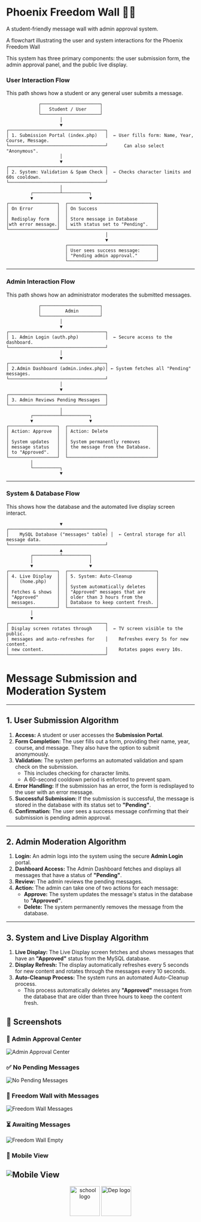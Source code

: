 # Phoenix Freedom Wall 🚀🔥

A student-friendly message wall with admin approval system.

A flowchart illustrating the user and system interactions for the Phoenix Freedom Wall

This system has three primary components: the user submission form, the admin approval panel, and the public live display.

### **User Interaction Flow**

This path shows how a student or any general user submits a message.

```
            ┌──────────────────────┐
            │   Student / User     │
            └──────────────────────┘
                    │
                    ▼
┌────────────────────────────────────┐
│ 1. Submission Portal (index.php)   │  ← User fills form: Name, Year, Course, Message.
└────────────────────────────────────┘      Can also select "Anonymous".
                    │
                    ▼
┌────────────────────────────────────┐
│ 2. System: Validation & Spam Check │  ← Checks character limits and 60s cooldown.
└────────────────────────────────────┘
                    │
         ┌──────────┴──────────┐
         ▼                     ▼
┌──────────────────┐  ┌─────────────────────────────────┐
│ On Error         │  │ On Success                      │
│                  │  │                                 │
│ Redisplay form   │  │ Store message in Database       │
│wth error message.│  │ with status set to "Pending".   │
└──────────────────┘  └─────────────────────────────────┘
                                     │
                                     ▼
                      ┌─────────────────────────────────┐
                      │ User sees success message:      │
                      │ "Pending admin approval."       │
                      └─────────────────────────────────┘
```

-----

### **Admin Interaction Flow**

This path shows how an administrator moderates the submitted messages.

```
            ┌──────────────────────┐
            │         Admin        │
            └──────────────────────┘
                    │
                    ▼
┌────────────────────────────────────┐
│ 1. Admin Login (auth.php)          │  ← Secure access to the dashboard.
└────────────────────────────────────┘
                    │
                    ▼
┌────────────────────────────────────┐
│ 2.Admin Dashboard (admin.index.php)│ ← System fetches all "Pending" messages.
└────────────────────────────────────┘
                    │
                    ▼
┌────────────────────────────────────┐
│ 3. Admin Reviews Pending Messages  │
└────────────────────────────────────┘
                    │
         ┌──────────┴──────────┐
         ▼                     ▼
┌──────────────────┐  ┌─────────────────────────────────┐
│ Action: Approve  │  │ Action: Delete                  │
│                  │  │                                 │
│ System updates   │  │ System permanently removes      │
│ message status   │  │ the message from the Database.  │
│ to "Approved".   │  │                                 │
└──────────────────┘  └─────────────────────────────────┘
         │
         └──────────┐
                    ▼
```

-----

### **System & Database Flow**

This shows how the database and the automated live display screen interact.

```
                    ▼
┌────────────────────────────────────┐
│    MySQL Database ("messages" table) │  ← Central storage for all message data.
└────────────────────────────────────┘
                    ▲
         ┌──────────┴──────────┐
         │                     │
         ▼                     ▼
┌──────────────────┐  ┌─────────────────────────────────┐
│ 4. Live Display  │  │ 5. System: Auto-Cleanup         │
│    (home.php)    │  │                                 │
│                  │  │ System automatically deletes    │
│ Fetches & shows  │  │ "Approved" messages that are    │
│ "Approved"       │  │ older than 3 hours from the     │
│ messages.        │  │ Database to keep content fresh. │
└──────────────────┘  └─────────────────────────────────┘
         │
         ▼
┌────────────────────────────────────┐
│ Display screen rotates through     │  ← TV screen visible to the public.
│ messages and auto-refreshes for    │    Refreshes every 5s for new content.
│ new content.                       │    Rotates pages every 10s.
└────────────────────────────────────┘
```
# Message Submission and Moderation System


***

## 1. User Submission Algorithm


1.  **Access:** A student or user accesses the **Submission Portal**.
2.  **Form Completion:** The user fills out a form, providing their name, year, course, and message. They also have the option to submit anonymously.
3.  **Validation:** The system performs an automated validation and spam check on the submission.
    * This includes checking for character limits.
    * A 60-second cooldown period is enforced to prevent spam.
4.  **Error Handling:** If the submission has an error, the form is redisplayed to the user with an error message.
5.  **Successful Submission:** If the submission is successful, the message is stored in the database with its status set to **"Pending"**.
6.  **Confirmation:** The user sees a success message confirming that their submission is pending admin approval.

***

## 2. Admin Moderation Algorithm


1.  **Login:** An admin logs into the system using the secure **Admin Login** portal.
2.  **Dashboard Access:** The Admin Dashboard fetches and displays all messages that have a status of **"Pending"**.
3.  **Review:** The admin reviews the pending messages.
4.  **Action:** The admin can take one of two actions for each message:
    * **Approve:** The system updates the message's status in the database to **"Approved"**.
    * **Delete:** The system permanently removes the message from the database.

***

## 3. System and Live Display Algorithm



1.  **Live Display:** The Live Display screen fetches and shows messages that have an **"Approved"** status from the MySQL database.
2.  **Display Refresh:** The display automatically refreshes every 5 seconds for new content and rotates through the messages every 10 seconds.
3.  **Auto-Cleanup Process:** The system runs an automated Auto-Cleanup process.
    * This process automatically deletes any **"Approved"** messages from the database that are older than three hours to keep the content fresh.



## 📸 Screenshots

### 🔑 Admin Approval Center
![Admin Approval Center](UI/approval_center_with_message.png)

### ✅ No Pending Messages
![No Pending Messages](UI/approval_center.png)

### 📝 Freedom Wall with Messages
![Freedom Wall Messages](UI/FreedomWall_wth_messages.png)

### ⏳ Awaiting Messages
![Freedom Wall Empty](UI/FreedomWall_wthout_message.png)

### 📱 Mobile View
![Mobile View](UI/phone_pov.jpg)
---

<p align="center">
  <img src="logo/basc.png" alt="school logo" height="80"/>
  <img src="logo/cictt.png" alt="Dep logo" height="80"/>
</p>
